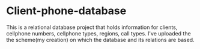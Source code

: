 # Client-phone-database
This is a relational database project that holds information for clients, cellphone numbers, cellphone types, regions, call types.
I've uploaded the the scheme(my creation) on which the database and its relations are based.
